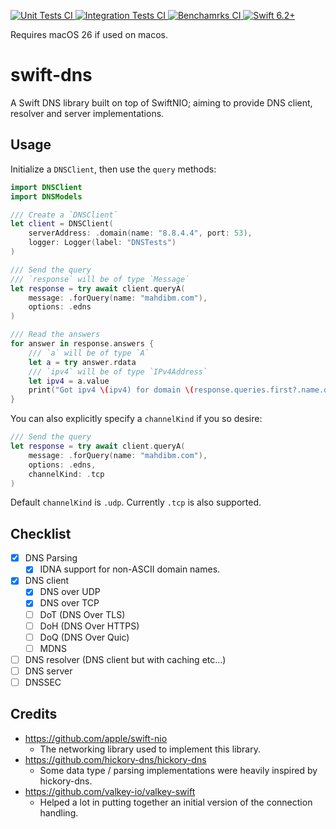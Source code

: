 <p>
    <a href="https://github.com/MahdiBM/swift-dns/actions/workflows/unit-tests.yml">
        <img
            src="https://img.shields.io/github/actions/workflow/status/MahdiBM/swift-dns/unit-tests.yml?event=push&style=plastic&logo=github&label=unit-tests&logoColor=%23ccc"
            alt="Unit Tests CI"
        >
    </a>
    <a href="https://github.com/MahdiBM/swift-dns/actions/workflows/integration-tests.yml">
        <img
            src="https://img.shields.io/github/actions/workflow/status/MahdiBM/swift-dns/integration-tests.yml?event=push&style=plastic&logo=github&label=integration-tests&logoColor=%23ccc"
            alt="Integration Tests CI"
        >
    </a>
    <a href="https://github.com/MahdiBM/swift-dns/actions/workflows/benchmarks.yml">
        <img
            src="https://img.shields.io/github/actions/workflow/status/MahdiBM/swift-dns/benchmarks.yml?event=push&style=plastic&logo=github&label=benchmarks&logoColor=%23ccc"
            alt="Benchamrks CI"
        >
    </a>
    <a href="https://swift.org">
        <img
            src="https://design.vapor.codes/images/swift62up.svg"
            alt="Swift 6.2+"
        >
    </a>
</p>

Requires macOS 26 if used on macos.

# swift-dns

A Swift DNS library built on top of SwiftNIO; aiming to provide DNS client, resolver and server implementations.

## Usage

Initialize a `DNSClient`, then use the `query` methods:

```swift
import DNSClient
import DNSModels

/// Create a `DNSClient`
let client = DNSClient(
    serverAddress: .domain(name: "8.8.4.4", port: 53),
    logger: Logger(label: "DNSTests")
)

/// Send the query
/// `response` will be of type `Message`
let response = try await client.queryA(
    message: .forQuery(name: "mahdibm.com"),
    options: .edns
)

/// Read the answers
for answer in response.answers {
    /// `a` will be of type `A`
    let a = try answer.rdata
    /// `ipv4` will be of type `IPv4Address`
    let ipv4 = a.value
    print("Got ipv4 \(ipv4) for domain \(response.queries.first?.name.description ?? "n/a")")
}
```

You can also explicitly specify a `channelKind` if you so desire:

```swift
/// Send the query
let response = try await client.queryA(
    message: .forQuery(name: "mahdibm.com"),
    options: .edns,
    channelKind: .tcp
)
```

Default `channelKind` is `.udp`. Currently `.tcp` is also supported.

## Checklist

- [x] DNS Parsing
  - [x] IDNA support for non-ASCII domain names.
- [x] DNS client
  - [x] DNS over UDP
  - [x] DNS over TCP
  - [ ] DoT (DNS Over TLS)
  - [ ] DoH (DNS Over HTTPS)
  - [ ] DoQ (DNS Over Quic)
  - [ ] MDNS
- [ ] DNS resolver (DNS client but with caching etc...)
- [ ] DNS server
- [ ] DNSSEC

## Credits

- https://github.com/apple/swift-nio
  - The networking library used to implement this library.
- https://github.com/hickory-dns/hickory-dns
  - Some data type / parsing implementations were heavily inspired by hickory-dns.
- https://github.com/valkey-io/valkey-swift
  - Helped a lot in putting together an initial version of the connection handling.
